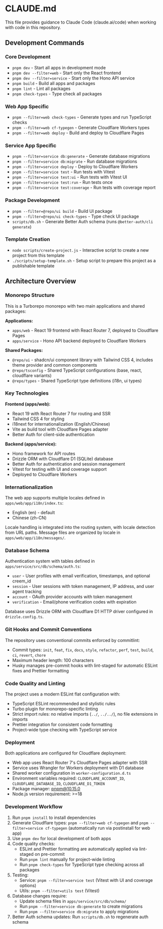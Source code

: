 # CLAUDE.md

This file provides guidance to Claude Code (claude.ai/code) when working with code in this repository.

## Development Commands

### Core Development

- `pnpm dev` - Start all apps in development mode
- `pnpm dev --filter=web` - Start only the React frontend
- `pnpm dev --filter=service` - Start only the Hono API service
- `pnpm build` - Build all apps and packages
- `pnpm lint` - Lint all packages
- `pnpm check-types` - Type check all packages

### Web App Specific

- `pnpm --filter=web check-types` - Generate types and run TypeScript checks
- `pnpm --filter=web cf-typegen` - Generate Cloudflare Workers types
- `pnpm --filter=web deploy` - Build and deploy to Cloudflare Pages

### Service App Specific

- `pnpm --filter=service db:generate` - Generate database migrations
- `pnpm --filter=service db:migrate` - Run database migrations
- `pnpm --filter=service deploy` - Deploy to Cloudflare Workers
- `pnpm --filter=service test` - Run tests with Vitest
- `pnpm --filter=service test:ui` - Run tests with Vitest UI
- `pnpm --filter=service test:run` - Run tests once
- `pnpm --filter=service test:coverage` - Run tests with coverage report

### Package Development

- `pnpm --filter=@repo/ui build` - Build UI package
- `pnpm --filter=@repo/ui check-types` - Type check UI package
- `scripts/db.sh` - Generate Better Auth schema (runs `@better-auth/cli generate`)

### Template Creation

- `node scripts/create-project.js` - Interactive script to create a new project from this template
- `./scripts/setup-template.sh` - Setup script to prepare this project as a publishable template

## Architecture Overview

### Monorepo Structure

This is a Turborepo monorepo with two main applications and shared packages:

**Applications:**

- `apps/web` - React 19 frontend with React Router 7, deployed to Cloudflare Pages
- `apps/service` - Hono API backend deployed to Cloudflare Workers

**Shared Packages:**

- `@repo/ui` - shadcn/ui component library with Tailwind CSS 4, includes theme provider and common components
- `@repo/tsconfig` - Shared TypeScript configurations (base, react, cloudflare variants)
- `@repo/types` - Shared TypeScript type definitions (i18n, ui types)

### Key Technologies

**Frontend (apps/web):**

- React 19 with React Router 7 for routing and SSR
- Tailwind CSS 4 for styling
- i18next for internationalization (English/Chinese)
- Vite as build tool with Cloudflare Pages adapter
- Better Auth for client-side authentication

**Backend (apps/service):**

- Hono framework for API routes
- Drizzle ORM with Cloudflare D1 (SQLite) database
- Better Auth for authentication and session management
- Vitest for testing with UI and coverage support
- Deployed to Cloudflare Workers

### Internationalization

The web app supports multiple locales defined in `apps/web/app/i18n/index.ts`:

- English (en) - default
- Chinese (zh-CN)

Locale handling is integrated into the routing system, with locale detection from URL paths. Message files are organized by locale in `apps/web/app/i18n/messages/`.

### Database Schema

Authentication system with tables defined in `apps/service/src/db/schema/auth.ts`:

- `user` - User profiles with email verification, timestamps, and optional creem_id
- `session` - User sessions with token management, IP address, and user agent tracking
- `account` - OAuth provider accounts with token management
- `verification` - Email/phone verification codes with expiration

Database uses Drizzle ORM with Cloudflare D1 HTTP driver configured in `drizzle.config.ts`.

### Git Hooks and Commit Conventions

The repository uses conventional commits enforced by commitlint:

- Commit types: `init`, `feat`, `fix`, `docs`, `style`, `refactor`, `perf`, `test`, `build`, `ci`, `revert`, `chore`
- Maximum header length: 100 characters
- Husky manages pre-commit hooks with lint-staged for automatic ESLint fixes and Prettier formatting

### Code Quality and Linting

The project uses a modern ESLint flat configuration with:

- TypeScript ESLint recommended and stylistic rules
- Turbo plugin for monorepo-specific linting
- Strict import rules: no relative imports (`../`, `../../`), no file extensions in imports
- Prettier integration for consistent code formatting
- Project-wide type checking with TypeScript service

### Deployment

Both applications are configured for Cloudflare deployment:

- Web app uses React Router 7's Cloudflare Pages adapter with SSR
- Service uses Wrangler for Workers deployment with D1 database
- Shared worker configuration in `worker-configuration.d.ts`
- Environment variables required: `CLOUDFLARE_ACCOUNT_ID`, `CLOUDFLARE_DATABASE_ID`, `CLOUDFLARE_D1_TOKEN`
- Package manager: pnpm@10.15.0
- Node.js version requirement: >=18

### Development Workflow

1. Run `pnpm install` to install dependencies
2. Generate Cloudflare types: `pnpm --filter=web cf-typegen` and `pnpm --filter=service cf-typegen` (automatically run via postinstall for web app)
3. Use `pnpm dev` for local development of both apps
4. Code quality checks:
   - ESLint and Prettier formatting are automatically applied via lint-staged on pre-commit
   - Run `pnpm lint` manually for project-wide linting
   - Run `pnpm check-types` for TypeScript type checking across all packages
5. Testing:
   - Service: `pnpm --filter=service test` (Vitest with UI and coverage options)
   - Utils: `pnpm --filter=utils test` (Vitest)
6. Database changes require:
   - Update schema files in `apps/service/src/db/schema/`
   - Run `pnpm --filter=service db:generate` to create migrations
   - Run `pnpm --filter=service db:migrate` to apply migrations
7. Better Auth schema updates: Run `scripts/db.sh` to regenerate auth schema
